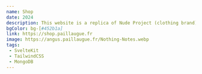 ```yaml
---
name: Shop
date: 2024
description: This website is a replica of Nude Project (clothing brand) made with SvelteKit.
bgColor: bg-[#452b1a]
link: https://shop.paillaugue.fr
image: https://angus.paillaugue.fr/Nothing-Notes.webp
tags:
 - SvelteKit
 - TailwindCSS
 - MongoDB
---
```

